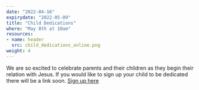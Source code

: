 ```yaml
---
date: "2022-04-16"
expirydate: "2022-05-09"
title: "Child Dedications"
where: "May 8th at 10am"
resources:
- name: header
  src: child_dedications_online.png
weight: 4
---
```

 
We are so excited to celebrate parents and their children as they begin their relation with Jesus. If you would like to sign up your child to be dedicated there will be a link soon. [Sign up here](https://arborchurch.churchcenter.com/people/forms/376859 "Sign up here")


